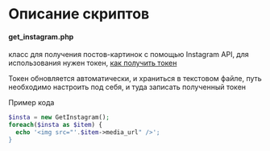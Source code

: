 # Описание скриптов

#### get_instagram.php
класс для получения постов-картинок с помощью Instagram API, для использования нужен токен, [как получить токен](https://habr.com/ru/sandbox/141670/) 

Токен обновляется автоматически, и храниться в текстовом файле, путь необходимо настроить под себя, и туда записать полученный токен

Пример кода
```php
$insta = new GetInstagram();
foreach($insta as $item) {
  echo '<img src="'.$item->media_url" />';
}
```
